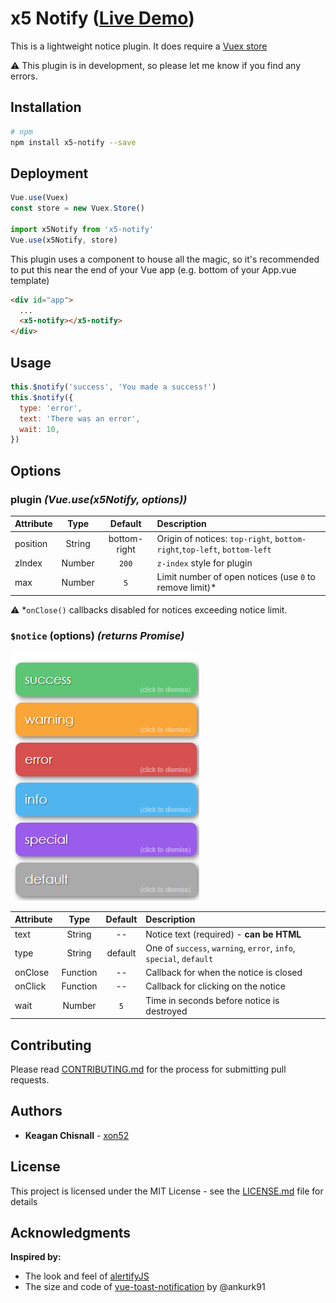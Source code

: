 # x5 Notify ([Live Demo](https://codesandbox.io/s/x5-notify-example-xozh8?hidenavigation=1&view=preview))

This is a lightweight notice plugin. It does require a [Vuex store](https://vuex.vuejs.org/)

:warning: This plugin is in development, so please let me know if you find any errors.

## Installation

```bash
# npm
npm install x5-notify --save
```

## Deployment

```js
Vue.use(Vuex)
const store = new Vuex.Store()

import x5Notify from 'x5-notify'
Vue.use(x5Notify, store)
```

This plugin uses a component to house all the magic, so it's recommended to put this near the end of your Vue app (e.g.
bottom of your App.vue template)

```html
<div id="app">
  ...
  <x5-notify></x5-notify>
</div>
```

## Usage

```js
this.$notify('success', 'You made a success!')
this.$notify({
  type: 'error',
  text: 'There was an error',
  wait: 10,
})
```

## Options

### **plugin** _(Vue.use(x5Notify, **options**))_

| Attribute |  Type  |   Default    | Description                                                              |
| :-------- | :----: | :----------: | :----------------------------------------------------------------------- |
| position  | String | bottom-right | Origin of notices: `top-right`, `bottom-right`,`top-left`, `bottom-left` |
| zIndex    | Number |    `200`     | `z-index` style for plugin                                               |
| max       | Number |     `5`      | Limit number of open notices (use `0` to remove limit)\*                 |

:warning: \*`onClose()` callbacks disabled for notices exceeding notice limit.

### **`$notice` (options)** _(returns Promise)_

![Notices](./example/img/messages.png)

| Attribute |   Type   | Default | Description                                                        |
| :-------- | :------: | :-----: | :----------------------------------------------------------------- |
| text      |  String  |   --    | Notice text (required) - **can be HTML**                           |
| type      |  String  | default | One of `success`, `warning`, `error`, `info`, `special`, `default` |
| onClose   | Function |   --    | Callback for when the notice is closed                             |
| onClick   | Function |   --    | Callback for clicking on the notice                                |
| wait      |  Number  |   `5`   | Time in seconds before notice is destroyed                         |

## Contributing

Please read [CONTRIBUTING.md](./CONTRIBUTING.md) for the process for submitting pull requests.

## Authors

- **Keagan Chisnall** - [xon52](https://github.com/xon52)

## License

This project is licensed under the MIT License - see the [LICENSE.md](LICENSE.md) file for details

## Acknowledgments

**Inspired by:**

- The look and feel of [alertifyJS](https://alertifyjs.com/)
- The size and code of [vue-toast-notification](https://github.com/ankurk91/vue-toast-notification) by @ankurk91
